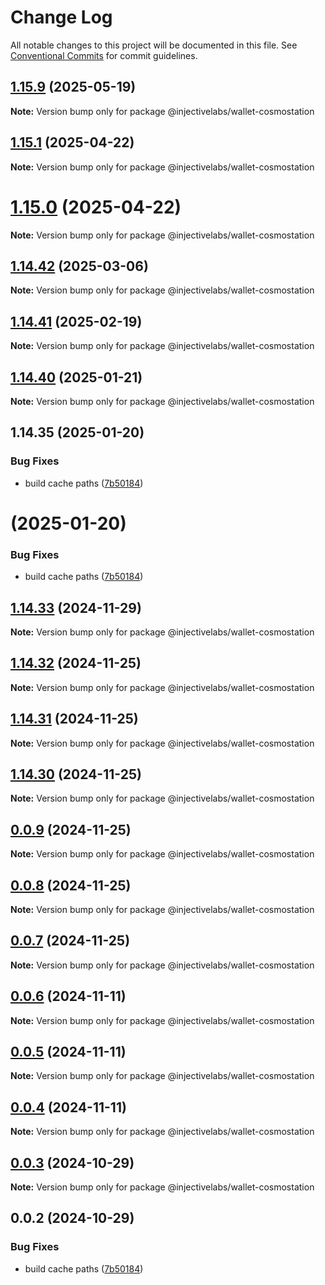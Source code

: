 # Change Log

All notable changes to this project will be documented in this file.
See [Conventional Commits](https://conventionalcommits.org) for commit guidelines.

## [1.15.9](https://github.com/InjectiveLabs/injective-ts/compare/@injectivelabs/wallet-cosmostation@1.15.8...@injectivelabs/wallet-cosmostation@1.15.9) (2025-05-19)

**Note:** Version bump only for package @injectivelabs/wallet-cosmostation

## [1.15.1](https://github.com/InjectiveLabs/injective-ts/compare/@injectivelabs/wallet-cosmostation@1.15.0...@injectivelabs/wallet-cosmostation@1.15.1) (2025-04-22)

**Note:** Version bump only for package @injectivelabs/wallet-cosmostation

# [1.15.0](https://github.com/InjectiveLabs/injective-ts/compare/@injectivelabs/wallet-cosmostation@1.14.57...@injectivelabs/wallet-cosmostation@1.15.0) (2025-04-22)

**Note:** Version bump only for package @injectivelabs/wallet-cosmostation

## [1.14.42](https://github.com/InjectiveLabs/injective-ts/compare/@injectivelabs/wallet-cosmostation@1.14.41-alpha.18...@injectivelabs/wallet-cosmostation@1.14.42) (2025-03-06)

**Note:** Version bump only for package @injectivelabs/wallet-cosmostation

## [1.14.41](https://github.com/InjectiveLabs/injective-ts/compare/@injectivelabs/wallet-cosmostation@1.14.41-beta.15...@injectivelabs/wallet-cosmostation@1.14.41) (2025-02-19)

**Note:** Version bump only for package @injectivelabs/wallet-cosmostation

## [1.14.40](https://github.com/InjectiveLabs/injective-ts/compare/v1.14.35...v1.14.40) (2025-01-21)

**Note:** Version bump only for package @injectivelabs/wallet-cosmostation

## 1.14.35 (2025-01-20)

### Bug Fixes

- build cache paths ([7b50184](https://github.com/InjectiveLabs/injective-ts/commit/7b5018431d970bfb00d022878fbf7994e4878e72))

# (2025-01-20)

### Bug Fixes

- build cache paths ([7b50184](https://github.com/InjectiveLabs/injective-ts/commit/7b5018431d970bfb00d022878fbf7994e4878e72))

## [1.14.33](https://github.com/InjectiveLabs/injective-ts/compare/@injectivelabs/wallet-cosmostation@1.14.33-beta.4...@injectivelabs/wallet-cosmostation@1.14.33) (2024-11-29)

**Note:** Version bump only for package @injectivelabs/wallet-cosmostation

## [1.14.32](https://github.com/InjectiveLabs/injective-ts/compare/@injectivelabs/wallet-cosmostation@1.14.31...@injectivelabs/wallet-cosmostation@1.14.32) (2024-11-25)

**Note:** Version bump only for package @injectivelabs/wallet-cosmostation

## [1.14.31](https://github.com/InjectiveLabs/injective-ts/compare/@injectivelabs/wallet-cosmostation@1.14.30...@injectivelabs/wallet-cosmostation@1.14.31) (2024-11-25)

**Note:** Version bump only for package @injectivelabs/wallet-cosmostation

## [1.14.30](https://github.com/InjectiveLabs/injective-ts/compare/@injectivelabs/wallet-cosmostation@0.0.9...@injectivelabs/wallet-cosmostation@1.14.30) (2024-11-25)

**Note:** Version bump only for package @injectivelabs/wallet-cosmostation

## [0.0.9](https://github.com/InjectiveLabs/injective-ts/compare/@injectivelabs/wallet-cosmostation@0.0.8...@injectivelabs/wallet-cosmostation@0.0.9) (2024-11-25)

**Note:** Version bump only for package @injectivelabs/wallet-cosmostation

## [0.0.8](https://github.com/InjectiveLabs/injective-ts/compare/@injectivelabs/wallet-cosmostation@0.0.7...@injectivelabs/wallet-cosmostation@0.0.8) (2024-11-25)

**Note:** Version bump only for package @injectivelabs/wallet-cosmostation

## [0.0.7](https://github.com/InjectiveLabs/injective-ts/compare/@injectivelabs/wallet-cosmostation@0.0.7-beta.4...@injectivelabs/wallet-cosmostation@0.0.7) (2024-11-25)

**Note:** Version bump only for package @injectivelabs/wallet-cosmostation

## [0.0.6](https://github.com/InjectiveLabs/injective-ts/compare/@injectivelabs/wallet-cosmostation@0.0.5...@injectivelabs/wallet-cosmostation@0.0.6) (2024-11-11)

**Note:** Version bump only for package @injectivelabs/wallet-cosmostation

## [0.0.5](https://github.com/InjectiveLabs/injective-ts/compare/@injectivelabs/wallet-cosmostation@0.0.4...@injectivelabs/wallet-cosmostation@0.0.5) (2024-11-11)

**Note:** Version bump only for package @injectivelabs/wallet-cosmostation

## [0.0.4](https://github.com/InjectiveLabs/injective-ts/compare/@injectivelabs/wallet-cosmostation@0.0.4-beta.6...@injectivelabs/wallet-cosmostation@0.0.4) (2024-11-11)

**Note:** Version bump only for package @injectivelabs/wallet-cosmostation

## [0.0.3](https://github.com/InjectiveLabs/injective-ts/compare/@injectivelabs/wallet-cosmostation@0.0.3-beta.0...@injectivelabs/wallet-cosmostation@0.0.3) (2024-10-29)

**Note:** Version bump only for package @injectivelabs/wallet-cosmostation

## 0.0.2 (2024-10-29)

### Bug Fixes

- build cache paths ([7b50184](https://github.com/InjectiveLabs/injective-ts/commit/7b5018431d970bfb00d022878fbf7994e4878e72))

